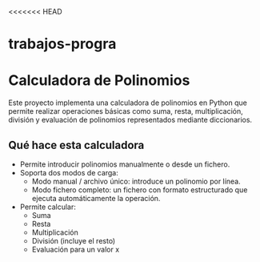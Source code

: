 <<<<<<< HEAD
# trabajos-progra
# Calculadora de Polinomios

Este proyecto implementa una calculadora de polinomios en Python que permite realizar operaciones básicas como suma, resta, multiplicación, división y evaluación de polinomios representados mediante diccionarios.

## Qué hace esta calculadora

- Permite introducir polinomios manualmente o desde un fichero.
- Soporta dos modos de carga:
  - Modo manual / archivo único: introduce un polinomio por línea.
  - Modo fichero completo: un fichero con formato estructurado que ejecuta automáticamente la operación.
- Permite calcular:
  - Suma
  - Resta
  - Multiplicación
  - División (incluye el resto)
  - Evaluación para un valor x
